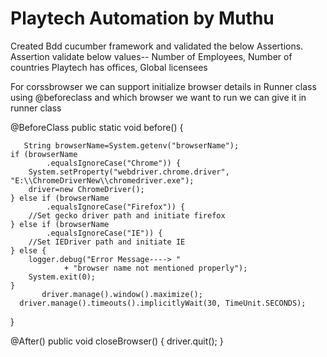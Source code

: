 # Playtech Automation by Muthu

Created Bdd cucumber framework and validated the below Assertions.
Assertion validate below values--
Number of Employees,
Number of countries Playtech has offices,
Global licensees

For corssbrowser we can support initialize browser details in Runner class using @beforeclass and which browser we want to run we can give it in runner class


@BeforeClass
public static void before() {   

       String browserName=System.getenv("browserName");
    if (browserName
            .equalsIgnoreCase("Chrome")) {
        System.setProperty("webdriver.chrome.driver", "E:\\ChromeDriverNew\\chromedriver.exe");
        driver=new ChromeDriver(); 
    } else if (browserName
            .equalsIgnoreCase("Firefox")) {
        //Set gecko driver path and initiate firefox 
    } else if (browserName
            .equalsIgnoreCase("IE")) {
        //Set IEDriver path and initiate IE
    } else {
        logger.debug("Error Message----> "
                + "browser name not mentioned properly");
        System.exit(0);
    }
           driver.manage().window().maximize();
      driver.manage().timeouts().implicitlyWait(30, TimeUnit.SECONDS);  
 }
 
 @After()
public void closeBrowser()
{
driver.quit();
}
